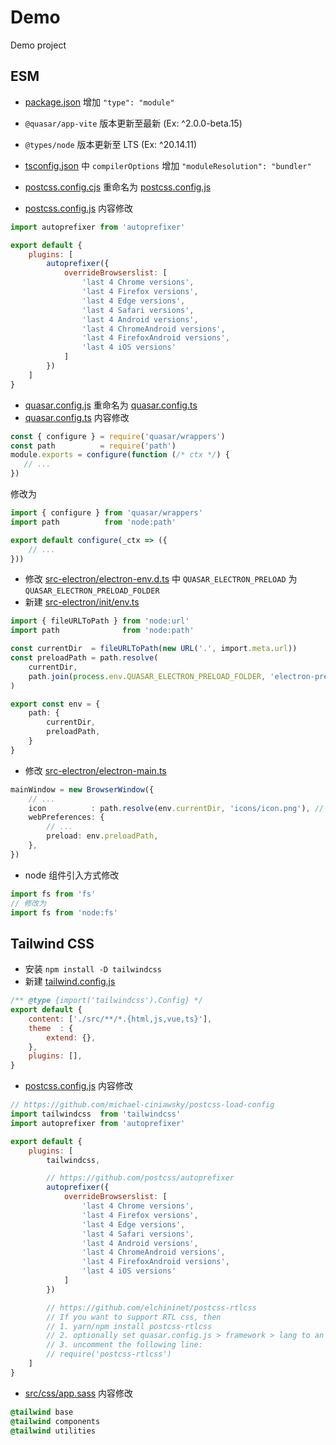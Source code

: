 # Demo

Demo project

## ESM

- [package.json](package.json) 增加 `"type": "module"`
- `@quasar/app-vite` 版本更新至最新 (Ex: ^2.0.0-beta.15)
- `@types/node` 版本更新至 LTS (Ex: ^20.14.11)
- [tsconfig.json](tsconfig.json) 中 `compilerOptions` 增加 `"moduleResolution": "bundler"`
- [postcss.config.cjs](postcss.config.js) 重命名为 [postcss.config.js](postcss.config.js)

- [postcss.config.js](postcss.config.js) 内容修改

```javascript
import autoprefixer from 'autoprefixer'

export default {
    plugins: [
        autoprefixer({
            overrideBrowserslist: [
                'last 4 Chrome versions',
                'last 4 Firefox versions',
                'last 4 Edge versions',
                'last 4 Safari versions',
                'last 4 Android versions',
                'last 4 ChromeAndroid versions',
                'last 4 FirefoxAndroid versions',
                'last 4 iOS versions'
            ]
        })
    ]
}
```

- [quasar.config.js](quasar.config.js) 重命名为 [quasar.config.ts](quasar.config.ts)
- [quasar.config.ts](quasar.config.ts) 内容修改

```javascript
const { configure } = require('quasar/wrappers')
const path          = require('path')
module.exports = configure(function (/* ctx */) {
   // ...
})
```

修改为

```typescript
import { configure } from 'quasar/wrappers'
import path          from 'node:path'

export default configure(_ctx => ({
    // ...
}))
```

- 修改 [src-electron/electron-env.d.ts](src-electron/electron-env.d.ts) 中 `QUASAR_ELECTRON_PRELOAD` 为 `QUASAR_ELECTRON_PRELOAD_FOLDER`
- 新建 [src-electron/init/env.ts](src-electron/init/env.ts)

```typescript
import { fileURLToPath } from 'node:url'
import path              from 'node:path'

const currentDir  = fileURLToPath(new URL('.', import.meta.url))
const preloadPath = path.resolve(
    currentDir,
    path.join(process.env.QUASAR_ELECTRON_PRELOAD_FOLDER, 'electron-preload' + process.env.QUASAR_ELECTRON_PRELOAD_EXTENSION)
)

export const env = {
    path: {
        currentDir,
        preloadPath,
    }
}
```

- 修改 [src-electron/electron-main.ts](src-electron/electron-main.ts)

```typescript
mainWindow = new BrowserWindow({
    // ...
    icon          : path.resolve(env.currentDir, 'icons/icon.png'), // tray icon
    webPreferences: {
        // ...
        preload: env.preloadPath,
    },
})
```

- node 组件引入方式修改

```typescript
import fs from 'fs'
// 修改为
import fs from 'node:fs'
```

## Tailwind CSS

- 安装 `npm install -D tailwindcss`
- 新建 [tailwind.config.js](tailwind.config.js)

```javascript
/** @type {import('tailwindcss').Config} */
export default {
    content: ['./src/**/*.{html,js,vue,ts}'],
    theme  : {
        extend: {},
    },
    plugins: [],
}
```

- [postcss.config.js](postcss.config.js) 内容修改

```javascript
// https://github.com/michael-ciniawsky/postcss-load-config
import tailwindcss  from 'tailwindcss'
import autoprefixer from 'autoprefixer'

export default {
    plugins: [
        tailwindcss,

        // https://github.com/postcss/autoprefixer
        autoprefixer({
            overrideBrowserslist: [
                'last 4 Chrome versions',
                'last 4 Firefox versions',
                'last 4 Edge versions',
                'last 4 Safari versions',
                'last 4 Android versions',
                'last 4 ChromeAndroid versions',
                'last 4 FirefoxAndroid versions',
                'last 4 iOS versions'
            ]
        })

        // https://github.com/elchininet/postcss-rtlcss
        // If you want to support RTL css, then
        // 1. yarn/npm install postcss-rtlcss
        // 2. optionally set quasar.config.js > framework > lang to an RTL language
        // 3. uncomment the following line:
        // require('postcss-rtlcss')
    ]
}
```

- [src/css/app.sass](src/css/app.sass) 内容修改

```sass
@tailwind base
@tailwind components
@tailwind utilities
```
